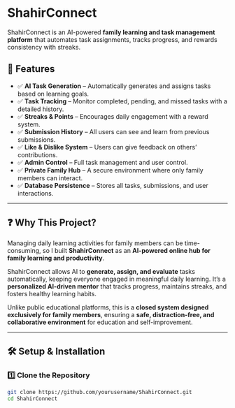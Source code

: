 # ShahirConnect

ShahirConnect is an AI-powered **family learning and task management platform** that automates task assignments, tracks progress, and rewards consistency with streaks.

## 🚀 Features

- ✅ **AI Task Generation** – Automatically generates and assigns tasks based on learning goals.
- ✅ **Task Tracking** – Monitor completed, pending, and missed tasks with a detailed history.
- ✅ **Streaks & Points** – Encourages daily engagement with a reward system.
- ✅ **Submission History** – All users can see and learn from previous submissions.
- ✅ **Like & Dislike System** – Users can give feedback on others’ contributions.
- ✅ **Admin Control** – Full task management and user control.
- ✅ **Private Family Hub** – A secure environment where only family members can interact.
- ✅ **Database Persistence** – Stores all tasks, submissions, and user interactions.

---

## ❓ Why This Project?

Managing daily learning activities for family members can be time-consuming, so I built **ShahirConnect** as an **AI-powered online hub for family learning and productivity**.  

ShahirConnect allows AI to **generate, assign, and evaluate** tasks automatically, keeping everyone engaged in meaningful daily learning. It’s a **personalized AI-driven mentor** that tracks progress, maintains streaks, and fosters healthy learning habits.  

Unlike public educational platforms, this is a **closed system designed exclusively for family members**, ensuring a **safe, distraction-free, and collaborative environment** for education and self-improvement.

---

## 🛠 Setup & Installation

### **1️⃣ Clone the Repository**
```bash
git clone https://github.com/yourusername/ShahirConnect.git
cd ShahirConnect
